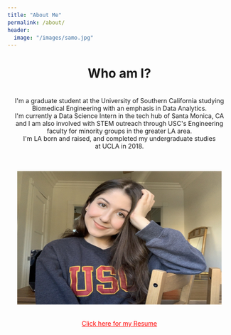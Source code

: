 ```yaml
---
title: "About Me"
permalink: /about/
header:
  image: "/images/samo.jpg"
---
```

<center>
<h1> Who am I? </h1>
<br>
<body>
I'm a graduate student at the University of Southern California studying
<br>
Biomedical Engineering with an emphasis in Data Analytics.
<br>
I'm currently a Data Science Intern in the tech hub of Santa Monica, CA
<br>
and I am also involved with STEM outreach through USC's Engineering
<br>
faculty for minority groups in the greater LA area.
<br>  
I'm LA born and raised, and completed my undergraduate studies  
<br>
at UCLA in 2018.  
</body>
</center>
<br>
<br>
<p align="center">
  <img width="460" height="300" src="/images/viterbi2.jpg">
</p>
<br>
<center>
<a href="\images\Resume.pdf" style="color:red">Click here for my Resume</a>
</center>
